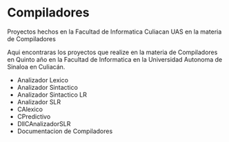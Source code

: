 # Compiladores
Proyectos hechos en la Facultad de Informatica Culiacan UAS en la materia de Compiladores

Aqui encontraras los proyectos que realize en la materia de Compiladores en Quinto año en la Facultad de Informatica
en la Universidad Autonoma de Sinaloa en Culiacán.

* Analizador Lexico
* Analizador Sintactico
* Analizador Sintactico LR
* Analizador SLR
* CAlexico
* CPredictivo
* DllCAnalizadorSLR
* Documentacion de Compiladores
